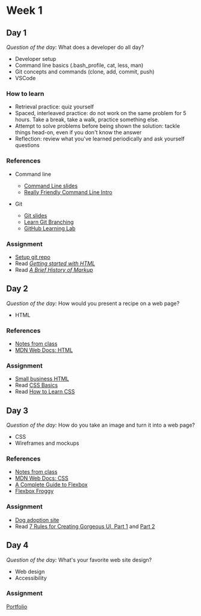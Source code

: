# Week 1

## Day 1

_Question of the day:_ What does a developer do all day?

- Developer setup
- Command line basics (.bash_profile, cat, less, man)
- Git concepts and commands (clone, add, commit, push)
- VSCode

### How to learn

- Retrieval practice: quiz yourself
- Spaced, interleaved practice: do not work on the same problem for 5 hours. Take a break, take a walk, practice something else.
- Attempt to solve problems before being shown the solution: tackle things head-on, even if you don't know the answer
- Reflection: review what you've learned periodically and ask yourself questions

### References

- Command line

  - [Command Line slides](notes/command-line.md)
  - [Really Friendly Command Line Intro](https://drive.google.com/file/d/1_2LTtR6f5bFCC5wjFZc9ILA7vmru7ShK/view)

- Git
  - [Git slides](notes/git.pdf)
  - [Learn Git Branching](https://learngitbranching.js.org/)
  - [GitHub Learning Lab](https://lab.github.com/)

### Assignment

- [Setup git repo](https://classroom.github.com/a/EyaZMqtf)
- Read [_Getting started with HTML_](https://developer.mozilla.org/en-US/docs/Learn/HTML/Introduction_to_HTML/Getting_started)
- Read [_A Brief History of Markup_](https://alistapart.com/article/a-brief-history-of-markup)

## Day 2

_Question of the day:_ How would you present a recipe on a web page?

- HTML

### References

- [Notes from class](notes/html.slides.md)
- [MDN Web Docs: HTML](https://developer.mozilla.org/en-US/docs/Web/HTML)

### Assignment

- [Small business HTML](https://classroom.github.com/a/utf9F0pz)
- Read [CSS Basics](https://developer.mozilla.org/en-US/docs/Learn/Getting_started_with_the_web/CSS_basics)
- Read [How to Learn CSS](https://www.smashingmagazine.com/2019/01/how-to-learn-css/)

## Day 3

_Question of the day:_ How do you take an image and turn it into a web page?

- CSS
- Wireframes and mockups

### References

- [Notes from class](notes/css.slides.md)
- [MDN Web Docs: CSS](https://developer.mozilla.org/en-US/docs/Web/CSS)
- [A Complete Guide to Flexbox](https://css-tricks.com/snippets/css/a-guide-to-flexbox/)
- [Flexbox Froggy](https://flexboxfroggy.com/)

### Assignment

- [Dog adoption site](https://classroom.github.com/a/b9qlA3Gz)
- Read [7 Rules for Creating Gorgeous UI, Part 1](https://medium.com/@erikdkennedy/7-rules-for-creating-gorgeous-ui-part-1-559d4e805cda) and [Part 2](https://medium.com/@erikdkennedy/7-rules-for-creating-gorgeous-ui-part-2-430de537ba96)

## Day 4

_Question of the day:_ What's your favorite web site design?

- Web design
- Accessibility

### Assignment

[Portfolio](https://classroom.github.com/a/SAUpVuJC)
